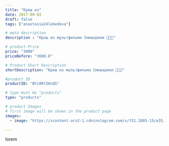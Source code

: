 ```yaml
---
title: "Крош из"
date: 2017-09-02
draft: false
tags: ["anastasia24lebedeva"]

# meta description
description : "Крош из мультфильма Смешарики 🎈🎈🎈"

# product Price
price: "3000"
priceBefore: "3600.0"

# Product Short Description
shortDescription: "Крош из мультфильма Смешарики 🎈🎈🎈"

#product ID
productID: "BYi0Rt5HcQG"

# type must be "products"
type: "products"

# product Images
# first image will be shown in the product page
images:
  - image: "https://scontent-arn2-1.cdninstagram.com/v/t51.2885-15/e35/21224528_135563300393752_5551452659820527616_n.jpg?se=7&tp=1&_nc_ht=scontent-arn2-1.cdninstagram.com&_nc_cat=104&_nc_ohc=8mWUFXHmKJAAX94Zmcd&ccb=7-4&oh=40128e99b3cf5773bb3683e49ce313aa&oe=60839D17&ig_cache_key=MTU5NTA2NzEzMzk2ODg5MjkzNA%3D%3D.2-ccb7-4"

---
```

lorem
